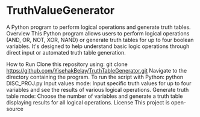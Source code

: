 # TruthValueGenerator
A Python program to perform logical operations and generate truth tables. Overview This Python program allows users to perform logical operations (AND, OR, NOT, XOR, NAND) or generate truth tables for up to four boolean variables. It's designed to help understand basic logic operations through direct input or automated truth table generation.

How to Run Clone this repository using: git clone https://github.com/YisehakBelay/TruthTableGenerator.git Navigate to the directory containing the program. To run the script with Python: python DISC_PROJ.py Input values mode: Input specific truth values for up to four variables and see the results of various logical operations. Generate truth table mode: Choose the number of variables and generate a truth table displaying results for all logical operations. License This project is open-source
